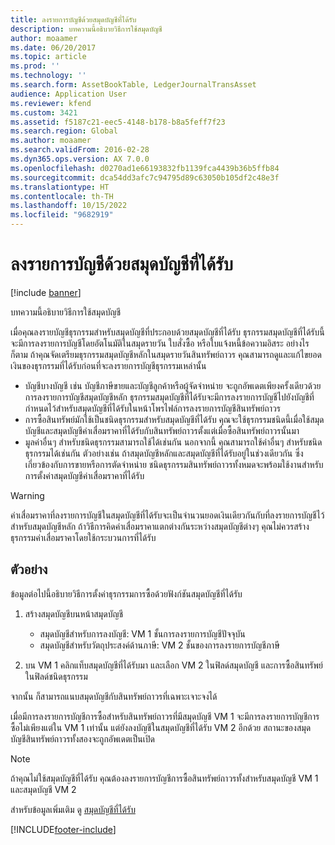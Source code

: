 ```yaml
---
title: ลงรายการบัญชีด้วยสมุดบัญชีที่ได้รับ
description: บทความนี้อธิบายวิธีการใช้สมุดบัญชี
author: moaamer
ms.date: 06/20/2017
ms.topic: article
ms.prod: ''
ms.technology: ''
ms.search.form: AssetBookTable, LedgerJournalTransAsset
audience: Application User
ms.reviewer: kfend
ms.custom: 3421
ms.assetid: f5187c21-eec5-4148-b178-b8a5feff7f23
ms.search.region: Global
ms.author: moaamer
ms.search.validFrom: 2016-02-28
ms.dyn365.ops.version: AX 7.0.0
ms.openlocfilehash: d0270ad1e66193832fb1139fca4439b36b5ffb84
ms.sourcegitcommit: dca54dd3afc7c94795d89c63050b105df2c48e3f
ms.translationtype: HT
ms.contentlocale: th-TH
ms.lasthandoff: 10/15/2022
ms.locfileid: "9682919"
---
```

# <a name="post-with-derived-books"></a>ลงรายการบัญชีด้วยสมุดบัญชีที่ได้รับ

[!include [banner](../includes/banner.md)]

บทความนี้อธิบายวิธีการใช้สมุดบัญชี

เมื่อคุณลงรายบัญชีธุรกรรมสำหรับสมุดบัญชีที่ประกอบด้วยสมุดบัญชีที่ได้รับ ธุรกรรมสมุดบัญชีที่ได้รับนี้จะมีการลงรายการบัญชีโดยอัตโนมัติในสมุดรายวัน ใบสั่งซื้อ หรือใบแจ้งหนี้ข้อความอิสระ อย่างไรก็ตาม ถ้าคุณจัดเตรียมธุรกรรมสมุดบัญชีหลักในสมุดรายวันสินทรัพย์ถาวร คุณสามารถดูและแก้ไขยอดเงินของธุรกรรมที่ได้รับก่อนที่จะลงรายการบัญชีธุรกรรมเหล่านั้น
-   บัญชีบางบัญชี เช่น บัญชีภาษีขายและบัญชีลูกค้าหรือผู้จัดจำหน่าย จะถูกอัพเดตเพียงครั้งเดียวด้วยการลงรายการบัญชีสมุดบัญชีหลัก ธุรกรรมสมุดบัญชีที่ได้รับจะมีการลงรายการบัญชีไปยังบัญชีที่กำหนดไว้สำหรับสมุดบัญชีที่ได้รับในหน้าโพรไฟล์การลงรายการบัญชีสินทรัพย์ถาวร
-   การซื้อสินทรัพย์มักใช้เป็นชนิดธุรกรรมสำหรับสมุดบัญชีที่ได้รับ คุณจะใช้ธุรกรรมชนิดนี้เมื่อใช้สมุดบัญชีและสมุดบัญชีค่าเสื่อมราคาที่ได้รับกับสินทรัพย์ถาวรตั้งแต่เมื่อซื้อสินทรัพย์ถาวรนั้นมา
-   มูลค่าอื่นๆ สำหรับชนิดธุรกรรมสามารถใช้ได้เช่นกัน นอกจากนี้ คุณสามารถใช้ค่าอื่นๆ สำหรับชนิดธุรกรรมได้เช่นกัน ตัวอย่างเช่น ถ้าสมุดบัญชีหลักและสมุดบัญชีที่ได้รับอยู่ในช่วงเดียวกัน ซึ่งเกี่ยวข้องกับการขายหรือการตัดจำหน่าย ชนิดธุรกรรมสินทรัพย์ถาวรทั้งหมดจะพร้อมใช้งานสำหรับการตั้งค่าสมุดบัญชีค่าเสื่อมราคาที่ได้รับ

> [!WARNING]
> ค่าเสื่อมราคาที่ลงรายการบัญชีในสมุดบัญชีที่ได้รับจะเป็นจำนวนยอดเงินเดียวกันกับที่ลงรายการบัญชีไว้สำหรับสมุดบัญชีหลัก ถ้าวิธีการคิดค่าเสื่อมราคาแตกต่างกันระหว่างสมุดบัญชีต่างๆ คุณไม่ควรสร้างธุรกรรมค่าเสื่อมราคาโดยใช้กระบวนการที่ได้รับ 

## <a name="example"></a>ตัวอย่าง 
ข้อมูลต่อไปนี้อธิบายวิธีการตั้งค่าธุรกรรมการซื้อด้วยฟังก์ชันสมุดบัญชีที่ได้รับ

1.  สร้างสมุดบัญชีบนหน้าสมุดบัญชี
    -   สมุดบัญชีสำหรับการลงบัญชี: VM 1 ชั้นการลงรายการบัญชีปัจจุบัน
    -   สมุดบัญชีสำหรับวัตถุประสงค์ด้านภาษี: VM 2 ชั้นของการลงรายการบัญชีภาษี

2.  บน VM 1 คลิกแท็บสมุดบัญชีที่ได้รับมา และเลือก VM 2 ในฟิลด์สมุดบัญชี และการซื้อสินทรัพย์ในฟิลด์ชนิดธุรกรรม

จากนั้น ก็สามารถแนบสมุดบัญชีกับสินทรัพย์ถาวรที่เฉพาะเจาะจงได้ 

เมื่อมีการลงรายการบัญชีการซื้อสำหรับสินทรัพย์ถาวรที่มีสมุดบัญชี VM 1 จะมีการลงรายการบัญชีการซื้อไม่เพียงแต่ใน VM 1 เท่านั้น แต่ยังลงบัญชีในสมุดบัญชีที่ได้รับ VM 2 อีกด้วย สถานะของสมุดบัญชีสินทรัพย์ถาวรทั้งสองจะถูกอัพเดตเป็นเปิด

> [!NOTE]                                                                                                         
> ถ้าคุณไม่ใช้สมุดบัญชีที่ได้รับ คุณต้องลงรายการบัญชีการซื้อสินทรัพย์ถาวรทั้งสำหรับสมุดบัญชี VM 1 และสมุดบัญชี VM 2

สำหรับข้อมูลเพิ่มเติม ดู [สมุดบัญชีที่ได้รับ](derived-books.md)





[!INCLUDE[footer-include](../../includes/footer-banner.md)]
